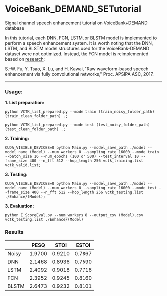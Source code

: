 # VoiceBank_DEMAND_SETutorial
Signal channel speech enhancement tutorial on VoiceBank+DEMAND database 

In this tutorial, each DNN, FCN, LSTM, or BLSTM model is implemented to perform a speech enhancement system. It is worth noting that the DNN, LSTM, and BLSTM model structures used for the VoiceBank-DEMAND dataset were not optimized. Instead, the FCN model is reimplemented based on [research](https://ieeexplore.ieee.org/document/8281993):

S.-W. Fu, Y. Tsao, X. Lu, and H. Kawai, "Raw waveform-based speech enhancement via fully convolutional networks," Proc. APSIPA ASC, 2017.

***
### Usage:

**1. List preparation:**
```
python VCTK_list_prepared.py --mode train (train_noisy_folder_path) (train_clean_folder_path) .;
```
```
python VCTK_list_prepared.py --mode test (test_noisy_folder_path) (test_clean_folder_path) .;
```
   
**2. Training:**
```
CUDA_VISIBLE_DEVICES=0 python Main.py --model_save_path ./model --model_name (Model) --num_workers 8 --sampling_rate 16000 --mode train --batch_size 16 --num_epochs (100 or 500) --test_interval 10 --frame_size 400 --n_fft 512 --hop_length 256 vctk_training.list vctk_valid.list;
```   
**3. Testing:**
```
CUDA_VISIBLE_DEVICES=0 python Main.py --model_save_path ./model --model_name (Model) --num_workers 8 --sampling_rate 16000 --mode test --frame_size 400 --n_fft 512 --hop_length 256 vctk_testing.list ./Enhance/(Model);
```	
**3. Evaluation:**
```
python E_ScoreEval.py --num_workers 8 --output_csv (Model).csv vctk_testing.list ./Enhance/(Model);
```	

### Results

|  | PESQ | STOI | ESTOI | 
| -------- | -------- | -------- | -------- |
| Noisy | 1.9700 | 0.9210 | 0.7867 |
| DNN | 2.1468 | 0.8936 | 0.7590 |
| LSTM | 2.4092 | 0.9018 | 0.7716 |
| FCN | 2.3952 | 0.9245 | 0.8160 |
| BLSTM | 2.6473 | 0.9232 | 0.8101 |
